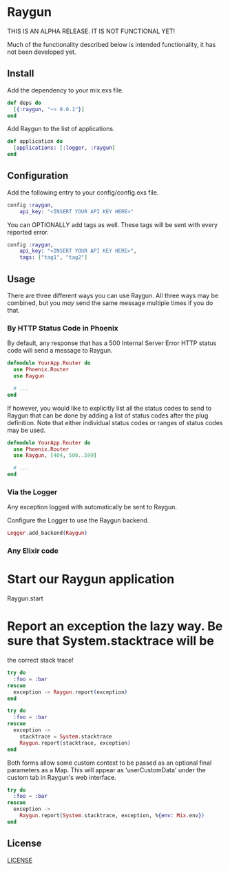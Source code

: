 Raygun
======

THIS IS AN ALPHA RELEASE. IT IS NOT FUNCTIONAL YET!

Much of the functionality described below is intended functionality, it has
not been developed yet.

## Install

Add the dependency to your mix.exs file.

```elixir
def deps do  
  [{:raygun, "~> 0.0.1"}]
end
```

Add Raygun to the list of applications.

```elixir
def application do
  [applications: [:logger, :raygun]
end
```

## Configuration

Add the following entry to your config/config.exs file.

```elixir
config :raygun,
    api_key: "<INSERT YOUR API KEY HERE>"
```

You can OPTIONALLY add tags as well. These tags will be sent with every reported
error.

```elixir
config :raygun,
    api_key: "<INSERT YOUR API KEY HERE>",
    tags: ["tag1", "tag2"]
```

## Usage

There are three different ways you can use Raygun. All three ways may be combined,
but you _may_ send the same message multiple times if you do that.

### By HTTP Status Code in Phoenix

By default, any response that has a 500 Internal Server Error HTTP status code
will send a message to Raygun.

```elixir
defmodule YourApp.Router do
  use Phoenix.Router
  use Raygun

  # ...
end
```

If however, you would like to explicitly list all the status codes to send to
Raygun that can be done by adding a list of status codes after the plug definition.
Note that either individual status codes or ranges of status codes may be used.

```elixir
defmodule YourApp.Router do
  use Phoenix.Router
  use Raygun, [404, 500..599]

  # ...
end
```

### Via the Logger

Any exception logged with automatically be sent to Raygun.

Configure the Logger to use the Raygun backend.

  ```elixir
  Logger.add_backend(Raygun)
  ```

### Any Elixir code

  # Start our Raygun application
  Raygun.start

  # Report an exception the lazy way. Be sure that System.stacktrace will be
  the correct stack trace!
  ```elixir
  try do
    :foo = :bar
  rescue
    exception -> Raygun.report(exception)
  end
  ```

  ```elixir
  try do
    :foo = :bar
  rescue
    exception ->
      stacktrace = System.stacktrace
      Raygun.report(stacktrace, exception)
  end
  ```  

  Both forms allow some custom context to be passed as an optional final
  parameters as a Map. This will appear as 'userCustomData' under the custom
  tab in Raygun's web interface.

  ```elixir
  try do
    :foo = :bar
  rescue
    exception ->
      Raygun.report(System.stacktrace, exception, %{env: Mix.env})
  end
  ```

## License

[LICENSE](LICENSE)

